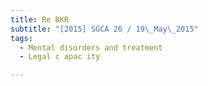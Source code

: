 ```yaml
---
title: Re BKR 
subtitle: "[2015] SGCA 26 / 19\_May\_2015"
tags:
  - Mental disorders and treatment
  - Legal c apac ity

---
```


